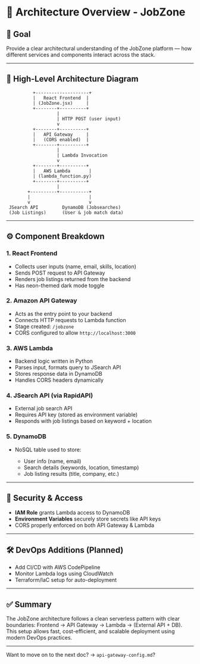 # 🧱 Architecture Overview - JobZone

## 📌 Goal

Provide a clear architectural understanding of the JobZone platform — how different services and components interact across the stack.

---

## 🧭 High-Level Architecture Diagram

```text
          +--------------------+
          |   React Frontend  |
          | (JobZone.jsx)     |
          +--------+----------+
                   |
                   | HTTP POST (user input)
                   v
          +--------+----------+
          |   API Gateway     |
          |   (CORS enabled)  |
          +--------+----------+
                   |
                   | Lambda Invocation
                   v
          +--------+----------+
          |   AWS Lambda       |
          | (lambda_function.py)
          +--------+----------+
                   |
        +----------+-----------+
        |                      |
        v                      v
 JSearch API         DynamoDB (Jobsearches)
 (Job Listings)      (User & job match data)
```

---

## ⚙️ Component Breakdown

### 1. **React Frontend**

* Collects user inputs (name, email, skills, location)
* Sends POST request to API Gateway
* Renders job listings returned from the backend
* Has neon-themed dark mode toggle

### 2. **Amazon API Gateway**

* Acts as the entry point to your backend
* Connects HTTP requests to Lambda function
* Stage created: `/jobzone`
* CORS configured to allow `http://localhost:3000`

### 3. **AWS Lambda**

* Backend logic written in Python
* Parses input, formats query to JSearch API
* Stores response data in DynamoDB
* Handles CORS headers dynamically

### 4. **JSearch API (via RapidAPI)**

* External job search API
* Requires API key (stored as environment variable)
* Responds with job listings based on keyword + location

### 5. **DynamoDB**

* NoSQL table used to store:

  * User info (name, email)
  * Search details (keywords, location, timestamp)
  * Job listing results (title, company, etc.)

---

## 🔐 Security & Access

* **IAM Role** grants Lambda access to DynamoDB
* **Environment Variables** securely store secrets like API keys
* CORS properly enforced on both API Gateway & Lambda

---

## 🛠️ DevOps Additions (Planned)

* Add CI/CD with AWS CodePipeline
* Monitor Lambda logs using CloudWatch
* Terraform/IaC setup for auto-deployment

---

## ✅ Summary

The JobZone architecture follows a clean serverless pattern with clear boundaries:
Frontend → API Gateway → Lambda → (External API + DB). This setup allows fast, cost-efficient, and scalable deployment using modern DevOps practices.

---

Want to move on to the next doc? → `api-gateway-config.md`?
